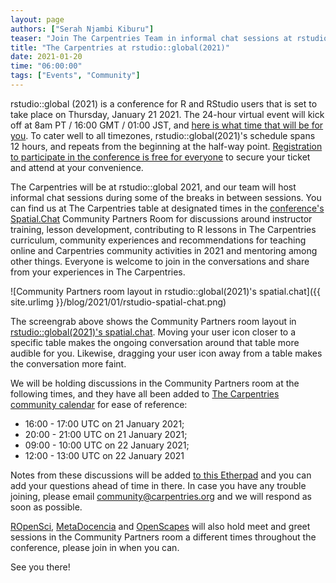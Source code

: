 ```yaml
---
layout: page
authors: ["Serah Njambi Kiburu"]
teaser: "Join The Carpentries Team in informal chat sessions at rstudio::global(2021)'s 24-hour conference on January 21 2021"
title: "The Carpentries at rstudio::global(2021)"
date: 2021-01-20
time: "06:00:00"
tags: ["Events", "Community"]
---
```


rstudio::global (2021) is a conference for R and RStudio users that is set to take place on Thursday, January 21 2021. The 24-hour virtual event will kick off at 8am PT / 16:00 GMT / 01:00 JST, and [here is what time that will be for you](https://www.timeanddate.com/worldclock/fixedtime.html?msg=rstudio%3A%3Aglobal+%282021%29&iso=20210121T16&p1=1440&ah=23&am=55). To cater well to all timezones, rstudio::global(2021)'s schedule spans 12 hours, and repeats from the beginning at the half-way point. [Registration to participate in the conference is free for everyone](https://global.rstudio.com/student/authentication/register) to secure your ticket and attend at your convenience.

The Carpentries will be at rstudio::global 2021, and our team will host informal chat sessions during some of the breaks in between sessions. You can find us at The Carpentries table at designated times in the [conference's Spatial.Chat](https://spatial.chat/s/rstudio) Community Partners Room for discussions around instructor training, lesson development, contributing to R lessons in The Carpentries curriculum, community experiences and recommendations for teaching online and Carpentries community activities in 2021 and mentoring among other things. Everyone is welcome to join in the conversations and share from your experiences in The Carpentries.


![Community Partners room layout in rstudio::global(2021)'s spatial.chat]({{ site.urlimg }}/blog/2021/01/rstudio-spatial-chat.png)

The screengrab above shows the Community Partners room layout in [rstudio::global(2021)'s spatial.chat](https://spatial.chat/s/rstudio). Moving your user icon closer to a specific table makes the ongoing conversation around that table more audible for you. Likewise, dragging your user icon away from a table makes the conversation more faint. 

We will be holding discussions in the Community Partners room at the following times, and they have all been added to [The Carpentries community calendar](https://calendar.google.com/calendar/embed?src=oseuuoht0tvjbokgg3noh8c47g%40group.calendar.google.com&ctz=Europe%2FTallinn) for ease of reference:

- 16:00 - 17:00 UTC on 21 January 2021;
- 20:00 - 21:00 UTC on 21 January 2021;
- 09:00 - 10:00 UTC on 22 January 2021; 
- 12:00 - 13:00 UTC on 22 January 2021

Notes from these discussions will be added [to this Etherpad](https://pad.carpentries.org/RStudio-global-2021) and you can add your questions ahead of time in there. In case you have any trouble joining, please email [community@carpentries.org](mailto:community@carpentries.org) and we will respond as soon as possible.

[ROpenSci](https://ropensci.org/), [MetaDocencia](https://metadocencia.netlify.app/) and [OpenScapes](https://www.openscapes.org/) will also hold meet and greet sessions in the Community Partners room a different times throughout the conference, please join in when you can.

See you there!
